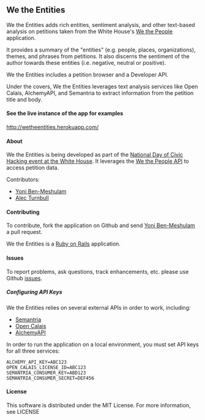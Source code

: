 ## We the Entities

We the Entities adds rich entities, sentiment analysis, and other text-based
analysis on petitions taken from the White House's [We the People](https://petitions.whitehouse.gov/)
application.

It provides a summary of the "entities" (e.g. people, places, organizations),
themes, and phrases from petitions. It also discerns the sentiment of the
author towards these entities (i.e. negative, neutral or positive).

We the Entities includes a petition browser and a Developer API.

Under the covers, We the Entities leverages text analysis services like Open Calais, AlchemyAPI, and Semantria
to extract information from the petition title and body.

#### See the live instance of the app for examples

http://wetheentities.herokuapp.com/

#### About
We the Entities is being developed as part of the [National Day of Civic Hacking event at the
White House](http://www.whitehouse.gov/developers/apply-national-day-civic-hacking-white-house). It leverages the
[We the People API](https://petitions.whitehouse.gov/developers) to access petition data.

Contributors:

* [Yoni Ben-Meshulam](https://github.com/yoni)
* [Alec Turnbull](https://github.com/alecturnbull)

#### Contributing

To contribute, fork the application on Github and send [Yoni Ben-Meshulam](https://github.com/yoni) a pull request.

We the Entities is a [Ruby on Rails](http://rubyonrails.org/) application.

#### Issues

To report problems, ask questions, track enhancements, etc. please use Github [issues](https://github.com/yoni/wetheentities/issues).

##### Configuring API Keys

We the Entities relies on several external APIs in order to work, including:
* [Semantria](https://semantria.com/)
* [Open Calais](http://www.opencalais.com/)
* [AlchemyAPI](http://www.alchemyapi.com/)

In order to run the application on a local environment, you must set API keys for all three services:

    ALCHEMY_API_KEY=ABC123
    OPEN_CALAIS_LICENSE_ID=ABC123
    SEMANTRIA_CONSUMER_KEY=ABD123
    SEMANTRIA_CONSUMER_SECRET=DEF456


#### License

This software is distributed under the MIT License. For more information, see LICENSE
